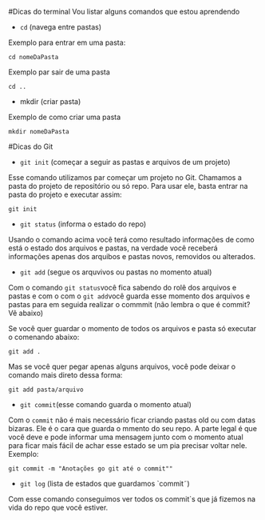 #Dicas do terminal
Vou listar alguns comandos que estou aprendendo

- `cd` (navega entre pastas)

Exemplo para entrar em uma pasta:
```
cd nomeDaPasta
```

Exemplo par sair de uma pasta
```
cd ..
``` 

- mkdir (criar pasta)

Exemplo de como criar uma pasta
```
mkdir nomeDaPasta
```

#Dicas do Git

- `git init` (começar a seguir as pastas e arquivos de um projeto)

Esse comando utilizamos par começar um projeto no Git. Chamamos a pasta do projeto de repositório ou só repo.
Para usar ele, basta entrar na pasta do projeto e executar assim:
```
git init
```

- `git status` (informa o estado do repo)

Usando o comando acima você terá como resultado informações de como está o estado dos arquivos e pastas, na verdade você receberá informações apenas dos arquibos e pastas novos, removidos  ou alterados.

- `git add` (segue os arquvivos ou pastas no momento atual)

Com o comando `git status`você fica sabendo do rolê dos arquivos e pastas e com o com o `git add`você guarda esse momento dos arquivos e pastas para em seguida realizar o commmit (não lembra o que é commit? Vê abaixo)

Se você quer guardar o momento de todos os arquivos e pasta só executar o comenando abaixo:
```
git add .
```
Mas se você quer pegar apenas alguns arquivos, você pode deixar o comando mais direto dessa forma:
```
git add pasta/arquivo
```

- `git commit`(esse comando guarda o momento atual)

Com o `commit` não é mais necessário ficar criando pastas old ou com datas bizaras. Ele é o cara que guarda o mmento do seu repo. A parte legal é que você deve e pode informar uma mensagem junto com o momento atual para ficar mais fácil de achar esse estado se um pia precisar voltar nele. Exemplo:

```
git commit -m "Anotações go git até o commit""
```

- `git log` (lista de estados que guardamos `commit˜)

Com esse comando conseguimos ver todos os commit`s que já fizemos na vida do repo que você estiver. 


